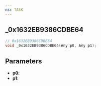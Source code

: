 ```yaml
---
ns: TASK
---
```

## _0x1632EB9386CDBE64

```c
// 0x1632EB9386CDBE64
void _0x1632EB9386CDBE64(Any p0, Any p1);
```

## Parameters
* **p0**:
* **p1**:
